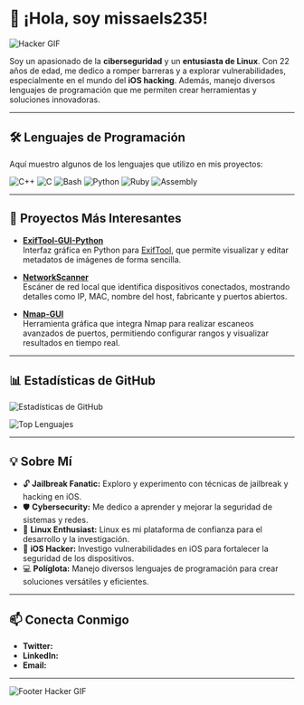 # 👋 ¡Hola, soy missaels235!

![Hacker GIF](https://media.giphy.com/media/26BRuo6sLetdllPAQ/giphy.gif)

Soy un apasionado de la **ciberseguridad** y un **entusiasta de Linux**. Con 22 años de edad, me dedico a romper barreras y a explorar vulnerabilidades, especialmente en el mundo del **iOS hacking**. Además, manejo diversos lenguajes de programación que me permiten crear herramientas y soluciones innovadoras.

---

## 🛠️ Lenguajes de Programación

Aquí muestro algunos de los lenguajes que utilizo en mis proyectos:

![C++](https://img.shields.io/badge/C++-00599C?style=for-the-badge&logo=c%2B%2B&logoColor=white)
![C](https://img.shields.io/badge/C-555555?style=for-the-badge&logo=c&logoColor=white)
![Bash](https://img.shields.io/badge/Bash-4EAA25?style=for-the-badge&logo=gnu-bash&logoColor=white)
![Python](https://img.shields.io/badge/Python-3776AB?style=for-the-badge&logo=python&logoColor=white)
![Ruby](https://img.shields.io/badge/Ruby-CC342D?style=for-the-badge&logo=ruby&logoColor=white)
![Assembly](https://img.shields.io/badge/Assembly-000000?style=for-the-badge&logo=assembly&logoColor=white)

---

## 🚀 Proyectos Más Interesantes

- **[ExifTool-GUI-Python](https://github.com/missaels235/exiftool-GUI-Python)**  
  Interfaz gráfica en Python para [ExifTool](https://exiftool.org/), que permite visualizar y editar metadatos de imágenes de forma sencilla.

- **[NetworkScanner](https://github.com/missaels235/NetworkScanner-)**  
  Escáner de red local que identifica dispositivos conectados, mostrando detalles como IP, MAC, nombre del host, fabricante y puertos abiertos.

- **[Nmap-GUI](https://github.com/missaels235/Nmap-gui)**  
  Herramienta gráfica que integra Nmap para realizar escaneos avanzados de puertos, permitiendo configurar rangos y visualizar resultados en tiempo real.

---

## 📊 Estadísticas de GitHub

![Estadísticas de GitHub](https://github-readme-stats.vercel.app/api?username=missaels235&theme=dark&hide_border=true)
  
![Top Lenguajes](https://github-readme-stats.vercel.app/api/top-langs/?username=missaels235&layout=compact&theme=dark)

---

## 💡 Sobre Mí

- 🔓 **Jailbreak Fanatic:** Exploro y experimento con técnicas de jailbreak y hacking en iOS.
- 🛡️ **Cybersecurity:** Me dedico a aprender y mejorar la seguridad de sistemas y redes.
- 🐧 **Linux Enthusiast:** Linux es mi plataforma de confianza para el desarrollo y la investigación.
- 📱 **iOS Hacker:** Investigo vulnerabilidades en iOS para fortalecer la seguridad de los dispositivos.
- 💻 **Políglota:** Manejo diversos lenguajes de programación para crear soluciones versátiles y eficientes.

---

## 📫 Conecta Conmigo

- **Twitter:** 
- **LinkedIn:** 
- **Email:**

---

![Footer Hacker GIF](https://media.giphy.com/media/3o7TKzSOu7d2vC99m4/giphy.gif)

